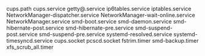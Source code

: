 cups.path
cups.service
getty@.service
ip6tables.service
iptables.service
NetworkManager-dispatcher.service
NetworkManager-wait-online.service
NetworkManager.service
smd-boot.service
smd-daemon.service
smd-hibernate-post.service
smd-hibernate-pre.service
smd-suspend-post.service
smd-suspend-pre.service
systemd-resolved.service
systemd-timesyncd.service
cups.socket
pcscd.socket
fstrim.timer
smd-backup.timer
xfs_scrub_all.timer
